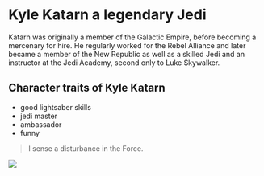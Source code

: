 # Kyle Katarn a legendary Jedi

Katarn was originally a member of the Galactic Empire, before becoming a mercenary for hire. He regularly worked for the Rebel Alliance and later became a member of the New Republic as well as a skilled Jedi and an instructor at the Jedi Academy, second only to Luke Skywalker. 

## Character traits of Kyle Katarn

* good lightsaber skills
* jedi master
* ambassador
* funny

> I sense a disturbance in the Force.

<img src="https://encrypted-tbn0.gstatic.com/images?q=tbn%3AANd9GcTVq_dmkAl60Bm9KTsTTHB7MZEMt73-F-uBFnBoyrFK190kIGtb&usqp=CAU">